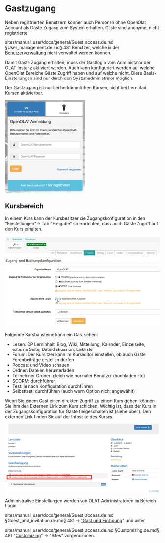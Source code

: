# Gastzugang

Neben registrierten Benutzern können auch Personen ohne OpenOlat Account als
Gäste Zugang zum System erhalten. Gäste sind anonyme, nicht registrierte

sites/manual_user/docs/general/Guest_access.de.md §User_management.de.md§ 481
Benutzer, welche in der [Benutzerverwaltung ](Benutzerverwaltung.html)nicht
verwaltet werden können.

Damit Gäste Zugang erhalten, muss der Gastlogin vom Administator der OLAT
Instanz aktiviert werden. Auch kann konfiguriert werden auf welche OpenOlat
Bereiche Gäste Zugriff haben und auf welche nicht. Diese Basis-Einstellungen
sind nur durch den Systemadministrator möglich.

  

Der Gastzugang ist nur bei herkömmlichen Kursen, nicht bei Lernpfad Kursen
aktivierbar.

![](assets/DE_gastlogin.png)

## Kursbereich  

In einem Kurs kann der Kursbesitzer die Zugangskonfiguration in den
"Einstellungen"→ Tab "Freigabe" so einrichten, dass auch Gäste Zugriff auf den
Kurs erhalten.

![](assets/Gastbuchung.png)

Folgende Kursbausteine kann ein Gast sehen:

  * Lesen: CP Lerninhalt, Blog, Wiki, Mitteilung, Kalender, Einzelseite, externe Seite, Dateidiskussion, Linkliste
  * Forum: Der Kursitzer kann im Kurseditor einstellen, ob auch Gäste Forenbeiträge erstellen dürfen
  * Podcast und Video schauen
  * Ordner: Dateien herunterladen
  * Teilnehmer Ordner: gleich wie normaler Benutzer (hochladen etc)
  * SCORM: durchführen
  * Test: je nach Konfiguration durchführen
  * Selbsttest: durchführen (auch wenn Option nicht angewählt)

Wenn Sie einem Gast einen direkten Zugriff zu einem Kurs geben, können Sie ihm
den Externen Link zum  Kurs schicken. Wichtig ist, dass der Kurs in der
Zugangskonfiguration für Gäste freigeschalten ist (siehe oben). Den externen
Link finden Sie auf der Infoseite des Kurses.

![](assets/gastlink.png)

Administrative Einstellungen werden von OLAT Administratoren im Bereich Login

sites/manual_user/docs/general/Guest_access.de.md §Guest_and_invitation.de.md§ 481
→ ["Gast und Einladung](../../manual_admin/administration/Guest_and_invitation.de.md)" und unter

sites/manual_user/docs/general/Guest_access.de.md §Customizing.de.md§ 481
"[Customizing](../../manual_admin/administration/Customizing.de.md)" → "Sites" vorgenommen.

